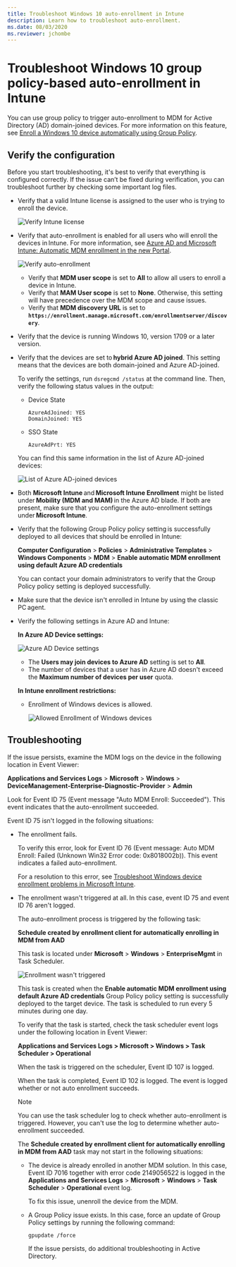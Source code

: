 ```yaml
---
title: Troubleshoot Windows 10 auto-enrollment in Intune
description: Learn how to troubleshoot auto-enrollment.
ms.date: 08/03/2020
ms.reviewer: jchombe
---
```


# Troubleshoot Windows 10 group policy-based auto-enrollment in Intune

You can use group policy to trigger auto-enrollment to MDM for Active Directory (AD) domain-joined devices. For more information on this feature, see [Enroll a Windows 10 device automatically using Group Policy](/windows/client-management/mdm/enroll-a-windows-10-device-automatically-using-group-policy).

## Verify the configuration

Before you start troubleshooting, it's best to verify that everything is configured correctly. If the issue can’t be fixed during verification, you can troubleshoot further by checking some important log files.

- Verify that a valid Intune license is assigned to the user who is trying to enroll the device.

   ![Verify Intune license](./media/troubleshoot-windows-auto-enrollment/intune-license.png)

- Verify that auto-enrollment is enabled for all users who will enroll the devices in Intune. For more information, see [Azure AD and Microsoft Intune: Automatic MDM enrollment in the new Portal](/windows/client-management/mdm/azure-ad-and-microsoft-intune-automatic-mdm-enrollment-in-the-new-portal).

   ![Verify auto-enrollment](./media/troubleshoot-windows-auto-enrollment/verify-auto-enrollment.png)

  - Verify that **MDM user scope** is set to **All** to allow all users to enroll a device in Intune.
  - Verify that **MAM User scope** is set to **None**. Otherwise, this setting will have precedence over the MDM scope and cause issues.
  - Verify that **MDM discovery URL** is set to **`https://enrollment.manage.microsoft.com/enrollmentserver/discovery`**.

- Verify that the device is running Windows 10, version 1709 or a later version.

- Verify that the devices are set to **hybrid Azure AD joined**. This setting means that the devices are both domain-joined and Azure AD-joined.

  To verify the settings, run `dsregcmd /status` at the command line. Then, verify the following status values in the output:

  - Device State

     ```output
     AzureAdJoined: YES
     DomainJoined: YES
     ```

  - SSO State

     ```output
     AzureAdPrt: YES
     ```

   You can find this same information in the list of Azure AD-joined devices:

   ![List of Azure AD-joined devices](./media/troubleshoot-windows-auto-enrollment/ad-joined-devices.png)

- Both **Microsoft Intune** and **Microsoft Intune Enrollment** might be listed under **Mobility (MDM and MAM)** in the Azure AD blade. If both are present, make sure that you configure the auto-enrollment settings under **Microsoft Intune**.

- Verify that the following Group Policy policy setting is successfully deployed to all devices that should be enrolled in Intune:

   **Computer Configuration** > **Policies** > **Administrative Templates** > **Windows Components** > **MDM** > **Enable automatic MDM enrollment using default Azure AD credentials**

   You can contact your domain administrators to verify that the Group Policy policy setting is deployed successfully.

- Make sure that the device isn't enrolled in Intune by using the classic PC agent.
- Verify the following settings in Azure AD and Intune:

  **In Azure AD Device settings:**

   ![Azure AD Device settings](./media/troubleshoot-windows-auto-enrollment/device-setting.png)

   - The **Users may join devices to Azure AD** setting is set to **All**.
   - The number of devices that a user has in Azure AD doesn't exceed the **Maximum number of devices per user** quota.
  
  **In Intune enrollment restrictions:**

  - Enrollment of Windows devices is allowed.

    ![Allowed Enrollment of Windows devices](./media/troubleshoot-windows-auto-enrollment/restrictions.png)

## Troubleshooting

If the issue persists, examine the MDM logs on the device in the following location in Event Viewer:

**Applications and Services Logs** > **Microsoft** > **Windows** > **DeviceManagement-Enterprise-Diagnostic-Provider** > **Admin**

Look for Event ID 75 (Event message "Auto MDM Enroll: Succeeded"). This event indicates that the auto-enrollment succeeded.

Event ID 75 isn't logged in the following situations:

- The enrollment fails.

  To verify this error, look for Event ID 76 (Event message: Auto MDM Enroll: Failed (Unknown Win32 Error code: 0x8018002b)). This event indicates a failed auto-enrollment.

  For a resolution to this error, see [Troubleshoot Windows device enrollment problems in Microsoft Intune](troubleshoot-windows-enrollment-errors.md).

- The enrollment wasn't triggered at all. In this case, event ID 75 and event ID 76 aren't logged.
  
  The auto-enrollment process is triggered by the following task:

    **Schedule created by enrollment client for automatically enrolling in MDM from AAD**

  This task is located under **Microsoft** > **Windows** > **EnterpriseMgmt** in Task Scheduler.

  ![Enrollment wasn't triggered](./media/troubleshoot-windows-auto-enrollment/trigger.png)

  This task is created when the **Enable automatic MDM enrollment using default Azure AD credentials** Group Policy policy setting is successfully deployed to the target device. The task is scheduled to run every 5 minutes during one day.

  To verify that the task is started, check the task scheduler event logs under the following location in Event Viewer:

  **Applications and Services Logs > Microsoft > Windows > Task Scheduler > Operational**

  When the task is triggered on the scheduler, Event ID 107 is logged.

  When the task is completed, Event ID 102 is logged. The event is logged whether or not auto enrollment succeeds.

  > [!NOTE]
  > You can use the task scheduler log to check whether auto-enrollment is triggered. However, you can't use the log to determine whether auto-enrollment succeeded.

  The **Schedule created by enrollment client for automatically enrolling in MDM from AAD** task may not start in the following situations:

  - The device is already enrolled in another MDM solution. In this case, Event ID 7016 together with error code 2149056522 is logged in the **Applications and Services Logs** > **Microsoft** > **Windows** > **Task Scheduler** > **Operational** event log.

    To fix this issue, unenroll the device from the MDM.

  - A Group Policy issue exists. In this case, force an update of Group Policy settings by running the following command:

    `gpupdate /force`

    If the issue persists, do additional troubleshooting in Active Directory.
